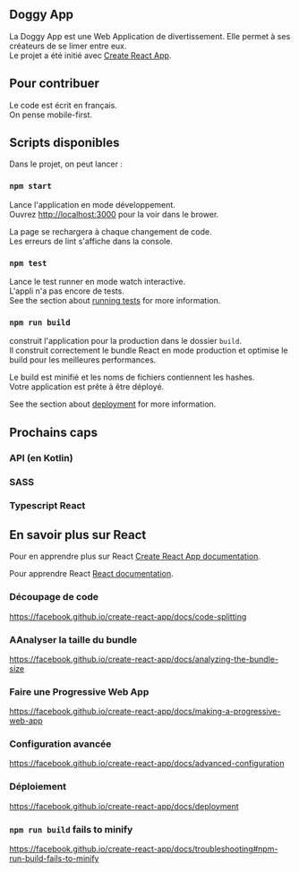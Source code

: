 ## Doggy App

La Doggy App est une Web Application de divertissement. Elle permet à ses créateurs de se limer entre eux.<br/>
Le projet a été initié avec [Create React App](https://github.com/facebook/create-react-app).

## Pour contribuer

Le code est écrit en français.<br>
On pense mobile-first.

## Scripts disponibles

Dans le projet, on peut lancer :

### `npm start`

Lance l'application en mode développement.<br>
Ouvrez [http://localhost:3000](http://localhost:3000) pour la voir dans le brower.

La page se rechargera à chaque changement de code.<br>
Les erreurs de lint s'affiche dans la console.

### `npm test`

Lance le test runner en mode watch interactive.<br>
L'appli n'a pas encore de tests.<br>
See the section about [running tests](https://facebook.github.io/create-react-app/docs/running-tests) for more information.

### `npm run build`

construit l'application pour la production dans le dossier `build`.<br>
Il construit correctement le bundle React en mode production et optimise le build pour les meilleures performances.

Le build est minifié et les noms de fichiers contiennent les hashes.<br>
Votre application est prête à être déployé.

See the section about [deployment](https://facebook.github.io/create-react-app/docs/deployment) for more information.

## Prochains caps

### API (en Kotlin)
### SASS
### Typescript React

## En savoir plus sur React

Pour en apprendre plus sur React [Create React App documentation](https://facebook.github.io/create-react-app/docs/getting-started).

Pour apprendre React [React documentation](https://reactjs.org/).

### Découpage de code

https://facebook.github.io/create-react-app/docs/code-splitting

### AAnalyser la taille du bundle

https://facebook.github.io/create-react-app/docs/analyzing-the-bundle-size

### Faire une Progressive Web App

https://facebook.github.io/create-react-app/docs/making-a-progressive-web-app

### Configuration avancée

https://facebook.github.io/create-react-app/docs/advanced-configuration

### Déploiement

https://facebook.github.io/create-react-app/docs/deployment

### `npm run build` fails to minify

https://facebook.github.io/create-react-app/docs/troubleshooting#npm-run-build-fails-to-minify
